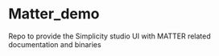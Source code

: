 # Matter_demo
Repo to provide the Simplicity studio UI with MATTER related documentation and binaries 
